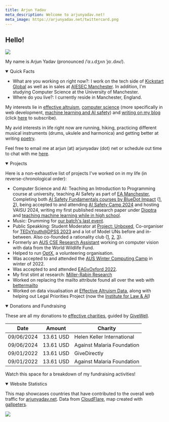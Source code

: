 ```yaml
---
title: Arjun Yadav
meta_description: Welcome to arjunyadav.net!
meta_image: https://arjunyadav.net/twittercard.png
---
```


## Hello!

<img src="/collage.png" />

My name is Arjun Yadav (pronounced /ˈɑːɹ.dʒʌn ˈjɑː.dʌv/). 

<details open>
<summary>Quick Facts</summary>

* What are you working on right now?: I work on the tech side of [Kickstart Global](https://kickstartglobal.com) as well as in sales at [AIESEC Manchester](https://www.aiesec.co.uk/). In addition, I'm studying Computer Science at the University of Manchester.
* Where do you live?: I currently reside in Manchester, England.

</details>


My interests lie in [effective altruism](/blog/what-is-effective-altruism), [computer science](https://github.com/y-arjun-y) (more specifically in web development, [machine learning and AI safety](/notebook/)) and [writing on my blog](/blog/) (click [here](/subscribe) to subscribe).

My avid interests in life right now are running, hiking, practicing different musical instruments (drums, ukulele and harmonica) and getting better at writing [poetry](/poetry).

Feel free to email me at arjun (at) arjunyadav (dot) net or schedule out time to chat with me [here](https://calendly.com/arjun-yadav).

<details open>
<summary>Projects</summary>

Here is a non-exhaustive list of projects I've worked on in my life (in reverse-chronological order):
 
- Computer Science and AI: Teaching an Introduction to Programming course at university, teaching AI Safety as part of [EA Manchester](/projects#eamanchester), Completing both [AI Safety Fundamentals courses by BlueDot Impact](https://aisafetyfundamentals.com/) ([1](/projects#aisfg), [2](/projects#aisfa)), being accepted to and attending [AI Safety Camp 2024](/projects#aisc2024) and hosting VAISU 2024, writing my first published research paper under [Dioptra](/projects#dioptra) and [teaching machine learning while in high school](/projects#aaeclass).
- Music: Drumming for [our batch's last event](/projects#gratis2023).
- Public Speakking: Student Moderator at [Project: Unboxed](/projects#projectunboxed), Co-organiser for [TEDxYouth@DPSS 2023](/projects#tedx2023) and a lot of Model UNs before and in-between. Also co-founded a rationality club ([1](/projects#solaris-3), [2](/projects#solaris-2), [3](/projects#solaris-1)).
- Formerly an [AUS CSE Research Assistant](/projects#ausresearch) working on computer vision with data from the World Wildlife Fund.
- Helped to run [OptX](/projects#optx), a volunteering organisation.
- Was accepted to and attended the [AUS Winter Computing Camp](/projects#computingcamp2022) in winter of 2022.
- Was accepted to and attended [EAGxOxford 2022](/projects#eagxoxford2022).
- My first stint at research: [Miller-Rabin Research](/projects#millerrabin)
- Worked on replacing the mailto attribute found all over the web with [bettermailto](/projects#bettermailto)
- Worked on data visualisation at [Effective Altruism Data](/projects#eadata), along with helping out Legal Priorities Project (now the [Institute for Law & AI](https://law-ai.org/))

</details>

<details open>
<summary>Donations and Fundraising</summary>

These are all my donations to [effective charities](https://www.givewell.org/charities/top-charities), guided by [GiveWell](https://www.givewell.org/).

| Date       | Amount    | Charity                    |
| ---------- | --------- | -------------------------- |
| 09/06/2024 | 13.61 USD | Helen Keller International |
| 09/06/2024 | 13.61 USD | Against Malaria Foundation |
| 09/01/2022 | 13.61 USD | GiveDirectly               |
| 09/01/2022 | 13.61 USD | Against Malaria Foundation |

Watch this space for a breakdown of my fundraising activities!

</details>

<details id="end" open>
<summary>Website Statistics</summary>

This map showcases countries that have contributed to the overall web traffic for [arjunyadav.net](/).
Data from [CloudFlare](https://cloudflare.com), map created with [gallpeters](https://gallpeters.vercel.app).

<img src="/map.svg" />
</details>